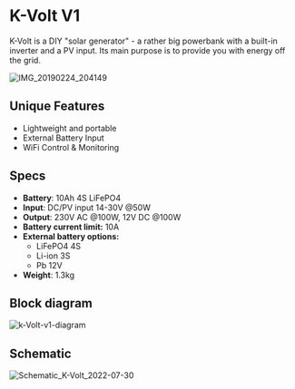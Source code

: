 # K-Volt V1
K-Volt is a DIY "solar generator" - a rather big powerbank with a built-in inverter and a PV input. Its main purpose is to provide you with energy off the grid.

![IMG_20190224_204149](https://user-images.githubusercontent.com/62846329/181819526-70e9aecc-f7db-4a82-85e8-80e913dd4d5c.jpg)

## Unique Features
* Lightweight and portable
* External Battery Input
* WiFi Control & Monitoring

## Specs
* **Battery**: 10Ah 4S LiFePO4
* **Input**: DC/PV input 14-30V @50W
* **Output**: 230V AC @100W, 12V DC @100W
* **Battery current limit:** 10A
* **External battery options:**
  * LiFePO4 4S
  * Li-ion 3S
  * Pb 12V
* **Weight**: 1.3kg

## Block diagram
![k-Volt-v1-diagram](https://user-images.githubusercontent.com/62846329/181918167-1012422c-2a04-4a6d-8fa3-04418f66bfe5.png)

## Schematic
![Schematic_K-Volt_2022-07-30](https://user-images.githubusercontent.com/62846329/181919954-8beaf8f7-092d-4b4f-aa8c-5fff287451a0.png)
